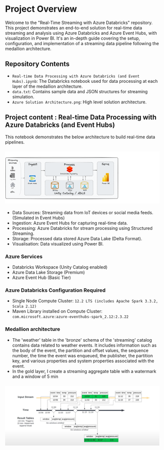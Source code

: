 # Project Overview
Welcome to the "Real-Time Streaming with Azure Databricks" repository. This project demonstrates an end-to-end solution for real-time data streaming and analysis using Azure Databricks and Azure Event Hubs, with visualization in Power BI. It's an in-depth guide covering the setup, configuration, and implementation of a streaming data pipeline following the medallion architecture.


## Repository Contents
- `Real-time Data Processing with Azure Databricks (and Event Hubs).ipynb`: The Databricks notebook used for data processing at each layer of the medallion architecture.
- `data.txt`: Contains sample data and JSON structures for streaming simulation.
- `Azure Solution Architecture.png`: High level solution architecture.

## Project content : Real-time Data Processing with Azure Databricks (and Event Hubs)

This notebook demonstrates the below architecture to build real-time data pipelines.
<h3>
  <img src="Azure Solution Architecture.png" alt="image">
</h3>



- Data Sources: Streaming data from IoT devices or social media feeds. (Simulated in Event Hubs)
- Ingestion: Azure Event Hubs for capturing real-time data.
- Processing: Azure Databricks for stream processing using Structured Streaming.
- Storage: Processed data stored Azure Data Lake (Delta Format).
- Visualisation: Data visualized using Power BI.


### Azure Services
- Databricks Workspace (Unity Catalog enabled)
- Azure Data Lake Storage (Premium)
- Azure Event Hub (Basic Tier)

### Azure Databricks Configuration Required
- Single Node Compute Cluster: `12.2 LTS (includes Apache Spark 3.3.2, Scala 2.12)`
- Maven Library installed on Compute Cluster: `com.microsoft.azure:azure-eventhubs-spark_2.12:2.3.22`

### Medallion architecture
- The 'weather' table in the 'bronze' schema of the 'streaming' catalog contains data related to weather events. It includes information such as the body of the event, the partition and offset values, the sequence number, the time the event was enqueued, the publisher, the partition key, and various properties and system properties associated with the event.
- In the gold layer, I create a streaming aggregate table with a watermark and a window of 5 min
<h3>
  <img src="watermark.png" alt="image">
</h3>

